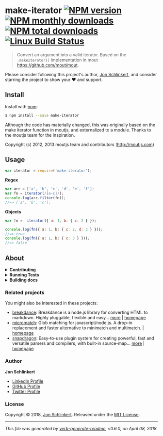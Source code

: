 # make-iterator [![NPM version](https://img.shields.io/npm/v/make-iterator.svg?style=flat)](https://www.npmjs.com/package/make-iterator) [![NPM monthly downloads](https://img.shields.io/npm/dm/make-iterator.svg?style=flat)](https://npmjs.org/package/make-iterator) [![NPM total downloads](https://img.shields.io/npm/dt/make-iterator.svg?style=flat)](https://npmjs.org/package/make-iterator) [![Linux Build Status](https://img.shields.io/travis/jonschlinkert/make-iterator.svg?style=flat&label=Travis)](https://travis-ci.org/jonschlinkert/make-iterator)

> Convert an argument into a valid iterator. Based on the `.makeIterator()` implementation in mout https://github.com/mout/mout.

Please consider following this project's author, [Jon Schlinkert](https://github.com/jonschlinkert), and consider starring the project to show your :heart: and support.

## Install

Install with [npm](https://www.npmjs.com/):

```sh
$ npm install --save make-iterator
```

Although the code has materially changed, this was originally based on the
make iterator function in moutjs, and externalized to a module. Thanks to the
moutjs team for the inspiration.

Copyright (c) 2012, 2013 moutjs team and contributors (http://moutjs.com)

## Usage

```js
var iterator = require('make-iterator');
```

**Regex**

```js
var arr = ['a', 'b', 'c', 'd', 'e', 'f'];
var fn = iterator(/[a-c]/);
console.log(arr.filter(fn));
//=> ['a', 'b', 'c'];
```

**Objects**

```js
var fn =  iterator({ a: 1, b: { c: 2 } });

console.log(fn({ a: 1, b: { c: 2, d: 3 } }));
//=> true
console.log(fn({ a: 1, b: { c: 3 } }));
//=> false
```

## About

<details>
<summary><strong>Contributing</strong></summary>

Pull requests and stars are always welcome. For bugs and feature requests, [please create an issue](../../issues/new).

</details>

<details>
<summary><strong>Running Tests</strong></summary>

Running and reviewing unit tests is a great way to get familiarized with a library and its API. You can install dependencies and run tests with the following command:

```sh
$ npm install && npm test
```

</details>

<details>
<summary><strong>Building docs</strong></summary>

_(This project's readme.md is generated by [verb](https://github.com/verbose/verb-generate-readme), please don't edit the readme directly. Any changes to the readme must be made in the [.verb.md](.verb.md) readme template.)_

To generate the readme, run the following command:

```sh
$ npm install -g verbose/verb#dev verb-generate-readme && verb
```

</details>

### Related projects

You might also be interested in these projects:

* [breakdance](https://www.npmjs.com/package/breakdance): Breakdance is a node.js library for converting HTML to markdown. Highly pluggable, flexible and easy… [more](http://breakdance.io) | [homepage](http://breakdance.io "Breakdance is a node.js library for converting HTML to markdown. Highly pluggable, flexible and easy to use. It's time for your markup to get down.")
* [micromatch](https://www.npmjs.com/package/micromatch): Glob matching for javascript/node.js. A drop-in replacement and faster alternative to minimatch and multimatch. | [homepage](https://github.com/micromatch/micromatch "Glob matching for javascript/node.js. A drop-in replacement and faster alternative to minimatch and multimatch.")
* [snapdragon](https://www.npmjs.com/package/snapdragon): Easy-to-use plugin system for creating powerful, fast and versatile parsers and compilers, with built-in source-map… [more](https://github.com/here-be/snapdragon) | [homepage](https://github.com/here-be/snapdragon "Easy-to-use plugin system for creating powerful, fast and versatile parsers and compilers, with built-in source-map support.")

### Author

**Jon Schlinkert**

* [LinkedIn Profile](https://linkedin.com/in/jonschlinkert)
* [GitHub Profile](https://github.com/jonschlinkert)
* [Twitter Profile](https://twitter.com/jonschlinkert)

### License

Copyright © 2018, [Jon Schlinkert](https://github.com/jonschlinkert).
Released under the [MIT License](LICENSE).

***

_This file was generated by [verb-generate-readme](https://github.com/verbose/verb-generate-readme), v0.6.0, on April 08, 2018._